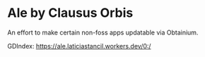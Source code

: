 # Ale by Clausus Orbis

An effort to make certain non-foss apps updatable via Obtainium.

GDIndex: https://ale.laticiastancil.workers.dev/0:/